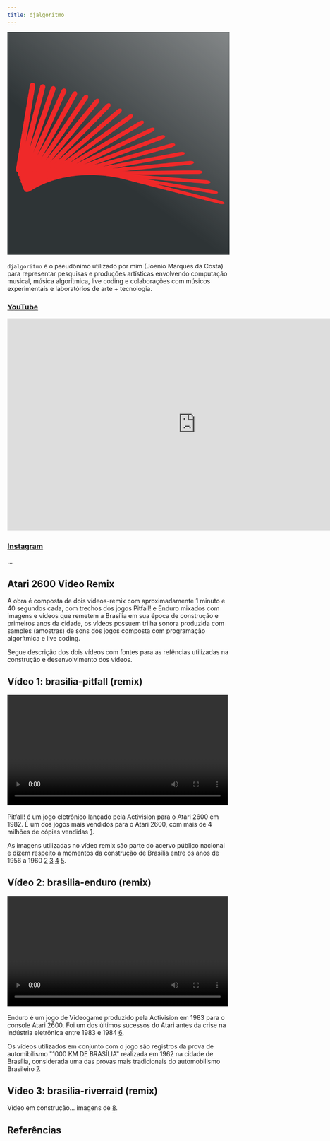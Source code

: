 ```yaml
---
title: djalgoritmo
---
```


![djalgoritmo logotipo](/files/djalgoritmo/djalgoritmo-profile-logo-v2.png)


`djalgoritmo` é o pseudônimo utilizado por mim (Joenio Marques da Costa) para
representar pesquisas e produções artísticas envolvendo computação musical,
música algorítmica, live coding e colaborações com músicos experimentais e
laboratórios de arte + tecnologia.

### [YouTube](https://www.youtube.com/channel/UC190_sCiYfgqRveTMtBcdpQ)

<iframe width="853" height="480" src="https://www.youtube.com/embed/videoseries?list=PL0m643bOkK1JTYXyCb0hYma4UsefnFF4I" frameborder="0" allow="accelerometer; autoplay; encrypted-media; gyroscope; picture-in-picture" allowfullscreen></iframe>

### [Instagram](https://instagram.com/djalgoritmo)

...

## Atari 2600 Video Remix

A obra é composta de dois vídeos-remix com aproximadamente 1 minuto e 40
segundos cada, com trechos dos jogos Pitfall! e Enduro mixados com imagens
e vídeos que remetem a Brasília em sua época de construção e primeiros anos
da cidade, os vídeos possuem trilha sonora produzida com samples (amostras)
de sons dos jogos composta com programação algorítmica e live coding.

Segue descrição dos dois vídeos com fontes para as refências utilizadas na
construção e desenvolvimento dos vídeos.

## Vídeo 1: brasilia-pitfall (remix)

<video width="500" controls>
  <source src="http://download.joenio.me/djalgoritmo/brasilia-pitfall.mp4" type="video/mp4">
  Seu navegador não suporta a tag vídeo.
</video> 

Pitfall! é um jogo eletrônico lançado pela Activision para o Atari 2600
em 1982. É um dos jogos mais vendidos para o Atari 2600, com mais de 4
milhões de cópias vendidas [1].

As imagens utilizadas no vídeo remix são parte do acervo público nacional e
dizem respeito a momentos da construção de Brasília entre os anos de 1956 a
1960 [2] [3] [4] [5].

## Vídeo 2: brasilia-enduro (remix)

<video width="500" controls>
  <source src="http://download.joenio.me/djalgoritmo/brasilia-enduro.mp4" type="video/mp4">
  Seu navegador não suporta a tag vídeo.
</video> 

Enduro é um jogo de Videogame produzido pela Activision em 1983 para
o console Atari 2600. Foi um dos últimos sucessos do Atari antes da
crise na indústria eletrônica entre 1983 e 1984 [6].

Os vídeos utilizados em conjunto com o jogo são registros da prova
de automibilismo "1000 KM DE BRASÍLIA" realizada em 1962 na cidade de
Brasília, considerada uma das provas mais tradicionais do automobilismo
Brasileiro [7].

## Vídeo 3: brasilia-riverraid (remix)

Vídeo em construção... imagens de [8].

## Referências

[1]: https://pt.wikipedia.org/wiki/Pitfall!
[2]: https://www.archdaily.com.br/br/01-81125/brasilia-em-construcao-por-marcel-gautherot/81125_81127
[3]: https://casavogue.globo.com/MostrasExpos/Fotografia/noticia/2015/10/fotos-ineditas-retratam-construcao-de-brasilia.html
[4]: https://www.msn.com/pt-br/noticias/fotos/fotos-hist%c3%b3ricas-raras-da-constru%c3%a7%c3%a3o-de-bras%c3%adlia/ss-AAw3Stj
[5]: https://ims.com.br/exposicao/as-construcoes-de-brasilia/
[6]: https://pt.wikipedia.org/wiki/Enduro_(jogo_eletr%C3%B4nico)
[7]: http://retrovisoronline.blogspot.com/2011/03/historia-dos-1000-km-de-brasilia.html
[8]: https://noticias.uol.com.br/album/100415brasilia50_album.jhtm#fotoNav=20
